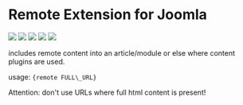 # Remote Extension for Joomla

![](https://img.shields.io/static/v1?label=Joomla&message=3.X&style=flat&logo=joomla&logoColor=orange&color=blue)
![](https://img.shields.io/github/release/z-index-net/joomla-plugin-content-remote.svg)
![](https://img.shields.io/github/downloads/z-index-net/joomla-plugin-content-remote/total.svg)
![](https://img.shields.io/badge/Maintained%3F-no-red.svg)
![](https://img.shields.io/github/license/z-index-net/joomla-plugin-content-remote.svg)

includes remote content into an article/module or else where content plugins are used.

usage: `{remote FULL\_URL}`

Attention: don't use URLs where full html content is present!
